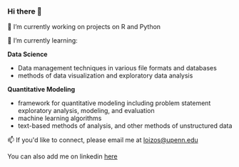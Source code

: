 ### Hi there 👋
🔭 I’m currently working on projects on R and Python

🌱 I’m currently learning: 

**Data Science** 
-  Data management techniques in various file formats and databases
-  methods of data visualization and exploratory data analysis 

**Quantitative Modeling** 
- framework for quantitative modeling including problem statement exploratory analysis, modeling, and evaluation
- machine learning algorithms
- text-based methods of analysis, and other methods of unstructured data

📫  If you'd like to connect, please email me at loizos@upenn.edu 

You can also add me on linkedin [here](https://www.linkedin.com/in/loizoskon/)

<!--
**LoizosKo/loizosko** is a ✨ _special_ ✨ repository because its `README.md` (this file) appears on your GitHub profile.

Here are some ideas to get you started:

- 🔭 I’m currently working on ...
- 🌱 I’m currently learning ...
- 👯 I’m looking to collaborate on ...
- 🤔 I’m looking for help with ...
- 💬 Ask me about ...
- 📫 How to reach me: ...
- 😄 Pronouns: ...
- ⚡ Fun fact: ...
-->
